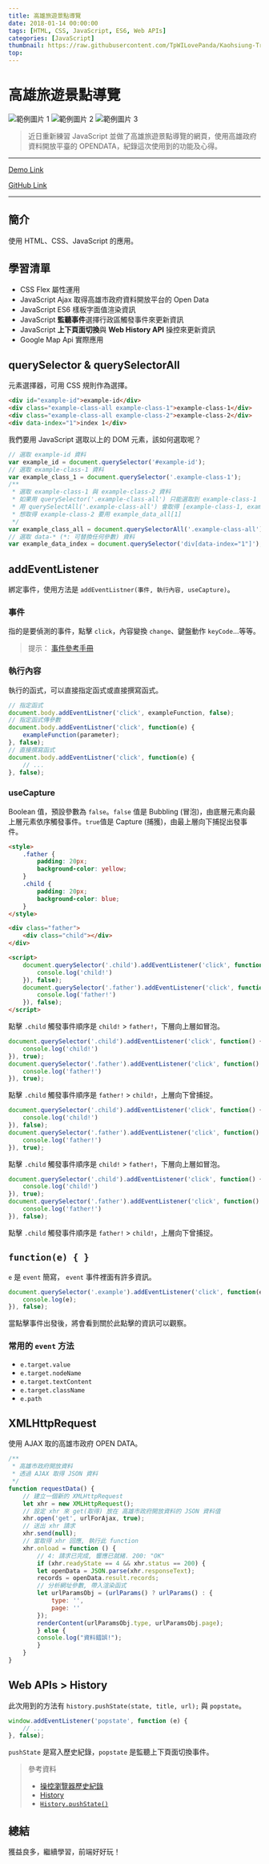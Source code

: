 ```yaml
---
title: 高雄旅遊景點導覽
date: 2018-01-14 00:00:00
tags: [HTML, CSS, JavaScript, ES6, Web APIs]
categories: [JavaScript]
thumbnail: https://raw.githubusercontent.com/TpWILovePanda/Kaohsiung-Travel-Information/master/images/Demo3.png 
top:
---
```

# 高雄旅遊景點導覽

![範例圖片 1](https://raw.githubusercontent.com/TpWILovePanda/Kaohsiung-Travel-Information/master/images/Demo1.png)
![範例圖片 2](https://raw.githubusercontent.com/TpWILovePanda/Kaohsiung-Travel-Information/master/images/Demo2.png)
![範例圖片 3](https://raw.githubusercontent.com/TpWILovePanda/Kaohsiung-Travel-Information/master/images/Demo3.png)

> 近日重新練習 JavaScript 並做了高雄旅遊景點導覽的網頁，使用高雄政府資料開放平臺的 OPENDATA，紀錄這次使用到的功能及心得。

---

[Demo Link](https://tpwilovepanda.github.io/Kaohsiung-Travel-Information/index.html)

[GitHub Link](https://github.com/TpWILovePanda/Kaohsiung-Travel-Information)

---

## 簡介

使用 HTML、CSS、JavaScript 的應用。

## 學習清單

* CSS Flex 屬性運用
* JavaScript Ajax 取得高雄市政府資料開放平台的 Open Data
* JavaScript ES6 樣板字面值渲染資訊
* JavaScript **監聽事件**選擇行政區觸發事件來更新資訊
* JavaScript **上下頁面切換**與 **Web History API** 操控來更新資訊
* Google Map Api 實際應用

## querySelector & querySelectorAll

元素選擇器，可用 CSS 規則作為選擇。

```html
<div id="example-id">example-id</div>
<div class="example-class-all example-class-1">example-class-1</div>
<div class="example-class-all example-class-2">example-class-2</div>
<div data-index="1">index 1</div>
```

我們要用 JavaScript 選取以上的 DOM 元素，該如何選取呢？

```js
// 選取 example-id 資料
var example_id = document.querySelector('#example-id');
// 選取 example-class-1 資料
var example_class_1 = document.querySelector('.example-class-1');
/**
 * 選取 example-class-1 與 example-class-2 資料
 * 如果用 querySelector('.example-class-all') 只能選取到 example-class-1
 * 用 querySelectAll('.example-class-all') 會取得 [example-class-1, example-class-2]
 * 想取得 example-class-2 要用 example_data_all[1]
 */
var example_class_all = document.querySelectorAll('.example-class-all');
// 選取 data-* (*: 可替換任何參數) 資料
var example_data_index = document.querySelector('div[data-index="1"]');
```

## addEventListener

綁定事件，使用方法是 `addEventListner(事件, 執行內容, useCapture)`。

### 事件

指的是要偵測的事件，點擊 `click`，內容變換 `change`、鍵盤動作 `keyCode`...等等。

> 提示： [事件參考手冊](http://www.runoob.com/jsref/dom-obj-event.html)

### 執行內容

執行的函式，可以直接指定函式或直接撰寫函式。

```js
// 指定函式
document.body.addEventListner('click', exampleFunction, false);
// 指定函式傳參數
document.body.addEventListner('click', function(e) {
    exampleFunction(parameter);
}, false);
// 直接撰寫函式
document.body.addEventListner('click', function(e) {
    // ...
}, false);

```

### useCapture

Boolean 值，預設參數為 `false`。`false` 值是 Bubbling (冒泡)，由底層元素向最上層元素依序觸發事件。`true`值是 Capture (捕獲)，由最上層向下捕捉出發事件。

```html
<style>
    .father {
        padding: 20px;
        background-color: yellow;
    }
    .child {
        padding: 20px;
        background-color: blue;
    }
</style>

<div class="father">
    <div class="child"></div>
</div>

<script>
    document.querySelector('.child').addEventListener('click', function() {
        console.log('child!')
    }), false);
    document.querySelector('.father').addEventListener('click', function() {
        console.log('father!')
    }), false);
</script>
```

點擊 `.child` 觸發事件順序是 `child!` > `father!`，下層向上層如冒泡。

```js
document.querySelector('.child').addEventListener('click', function() {
    console.log('child!')
}), true);
document.querySelector('.father').addEventListener('click', function() {
    console.log('father!')
}), true);
```

點擊 `.child` 觸發事件順序是 `father!` > `child!`，上層向下曾捕捉。

```js
document.querySelector('.child').addEventListener('click', function() {
    console.log('child!')
}), false);
document.querySelector('.father').addEventListener('click', function() {
    console.log('father!')
}), true);
```

點擊 `.child` 觸發事件順序是 `child!` > `father!`，下層向上層如冒泡。

```js
document.querySelector('.child').addEventListener('click', function() {
    console.log('child!')
}), true);
document.querySelector('.father').addEventListener('click', function() {
    console.log('father!')
}), false);
```

點擊 `.child` 觸發事件順序是 `father!` > `child!`，上層向下曾捕捉。

## `function(e) { }`

`e` 是 `event` 簡寫， `event` 事件裡面有許多資訊。

```js
document.querySelector('.example').addEventListener('click', function(e) {
    console.log(e);
}), false);
```

當點擊事件出發後，將會看到關於此點擊的資訊可以觀察。

### 常用的 `event` 方法

* `e.target.value`
* `e.target.nodeName`
* `e.target.textContent`
* `e.target.className`
* `e.path`

## XMLHttpRequest

使用 AJAX 取的高雄市政府 OPEN DATA。

```js
/**
 * 高雄市政府開放資料
 * 透過 AJAX 取得 JSON 資料
 */
function requestData() {
    // 建立一個新的 XMLHttpRequest
    let xhr = new XMLHttpRequest();
    // 設定 xhr 來 get(取得) 放在 高雄市政府開放資料的 JSON 資料值
    xhr.open('get', urlForAjax, true);
    // 送出 xhr 請求
    xhr.send(null);
    // 當取得 xhr 回應, 執行此 function
    xhr.onload = function () {
        // 4: 請求已完成, 響應已就緒. 200: "OK"
        if (xhr.readyState == 4 && xhr.status == 200) {
        let openData = JSON.parse(xhr.responseText);
        records = openData.result.records;
        // 分析網址參數, 帶入渲染函式
        let urlParamsObj = (urlParams() ? urlParams() : {
            type: '',
            page: ''
        });
        renderContent(urlParamsObj.type, urlParamsObj.page);
        } else {
        console.log("資料錯誤!");
        }
    }
}
```

## Web APIs > History

此次用到的方法有 `history.pushState(state, title, url);` 與 `popstate`。

```js
window.addEventListener('popstate', function (e) {
    // ...
}, false);
```

`pushState` 是寫入歷史紀錄，`popstate` 是監聽上下頁面切換事件。

> 參考資料
> * [操控瀏覽器歷史紀錄](https://developer.mozilla.org/zh-TW/docs/Web/API/History)
> * [History](https://developer.mozilla.org/zh-TW/docs/Web/API/History_API)
> * [`History.pushState()`](https://developer.mozilla.org/zh-CN/docs/Web/API/History/pushState)

## 總結

獲益良多，繼續學習，前端好好玩！